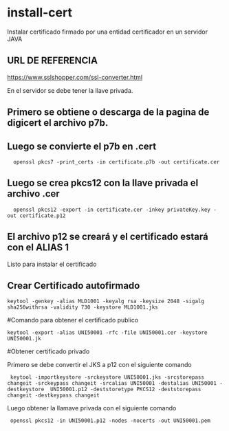 # install-cert
Instalar certificado firmado por una entidad certificador en un servidor JAVA

## URL DE REFERENCIA
https://www.sslshopper.com/ssl-converter.html

En el servidor se debe tener la llave privada.

## Primero se obtiene o descarga de la pagina de digicert el archivo p7b.

## Luego se convierte el p7b en .cert

      openssl pkcs7 -print_certs -in certificate.p7b -out certificate.cer

## Luego se crea pkcs12 con la llave privada el archivo .cer

      openssl pkcs12 -export -in certificate.cer -inkey privateKey.key -out certificate.p12
      
## El archivo p12 se creará y el certificado estará con el ALIAS 1


Listo para instalar el certificado



## Crear Certificado autofirmado

    keytool -genkey -alias MLD1001 -keyalg rsa -keysize 2048 -sigalg sha256withrsa -validity 730 -keystore MLD1001.jks
    
#Comando para obtener el certificado publico
 
    keytool -export -alias UNI50001 -rfc -file UNI50001.cer -keystore UNI50001.jk
    
#Obtener certificado privado

Primero se debe convertir el JKS a p12 con el siguiente comando

     keytool -importkeystore -srckeystore UNI50001.jks -srcstorepass changeit -srckeypass changeit -srcalias UNI50001 -destalias UNI50001 -destkeystore  UNI50001.p12 -deststoretype PKCS12 -deststorepass changeit -destkeypass changeit

Luego obtener la llamave privada con el siguiente comando

     openssl pkcs12 -in UNI50001.p12 -nodes -nocerts -out UNI50001.pem

